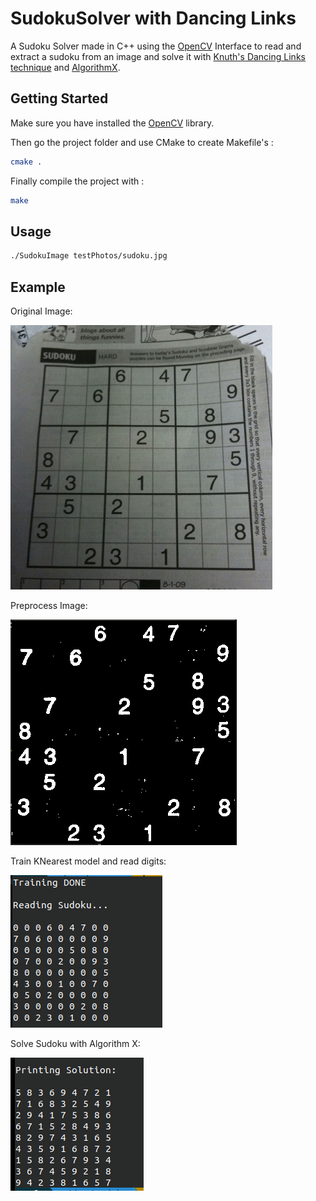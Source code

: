 # SudokuSolver with Dancing Links

A Sudoku Solver made in C++ using the [OpenCV](https://opencv.org/) Interface to read and extract a sudoku from an image and solve it with [Knuth's Dancing Links technique](https://en.wikipedia.org/wiki/Dancing_Links) 
and [AlgorithmX](https://en.wikipedia.org/wiki/Knuth%27s_Algorithm_X).

## Getting Started

Make sure you have installed the [OpenCV](https://docs.opencv.org/4.3.0/df/d65/tutorial_table_of_content_introduction.html) library.

Then go the project folder and use CMake to create Makefile's :

```bash
cmake .
```

Finally compile the project with :

```bash
make
```

## Usage

```bash
./SudokuImage testPhotos/sudoku.jpg
```

## Example

Original Image:

![alt text](example/sudoku.jpg)

Preprocess Image:

![alt text](example/preprocess.png)

Train KNearest model and read digits:

![alt text](example/reading.png)

Solve Sudoku with Algorithm X:

![alt text](example/solving.png)
